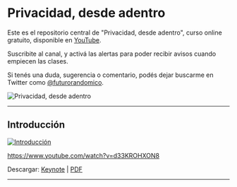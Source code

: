 # Privacidad, desde adentro

Este es el repositorio central de "Privacidad, desde adentro", curso online gratuito, disponible en [YouTube](https://www.youtube.com/channel/UCZYvniRWZdC_YeIL9fxwlsg).

Suscribite al canal, y activá las alertas para poder recibir avisos cuando empiecen las clases.

Si tenés una duda, sugerencia o comentario, podés dejar buscarme en Twitter como [@futurorandomico](https://twitter.com/futurorandomico).

![Privacidad, desde adentro][logo]

---

## Introducción

[![Introducción](https://img.youtube.com/vi/d33KROHXON8/mqdefault.jpg)](https://www.youtube.com/watch?v=d33KROHXON8)

https://www.youtube.com/watch?v=d33KROHXON8

Descargar: [Keynote](https://github.com/futurorandomico/privacidad-desde-adentro/blob/main/Introducción/Introducción.key) | [PDF](https://github.com/futurorandomico/privacidad-desde-adentro/blob/main/Introducción/Introducción.pdf)

---

[logo]: https://github.com/futurorandomico/privacidad-desde-adentro/blob/main/resources/header.jpg?raw=true "Logo"
